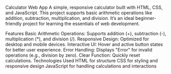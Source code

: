 Calculator Web App
A simple, responsive calculator built with HTML, CSS, and JavaScript. This project supports basic arithmetic operations like addition, subtraction, multiplication, and division. It’s an ideal beginner-friendly project for learning the essentials of web development.

Features
Basic Arithmetic Operations: Supports addition (+), subtraction (-), multiplication (*), and division (/).
Responsive Design: Optimized for desktop and mobile devices.
Interactive UI: Hover and active button states for better user experience.
Error Handling: Displays "Error" for invalid operations (e.g., division by zero).
Clear Function: Quickly reset calculations.
Technologies Used
HTML for structure
CSS for styling and responsive design
JavaScript for handling calculations and interactions
